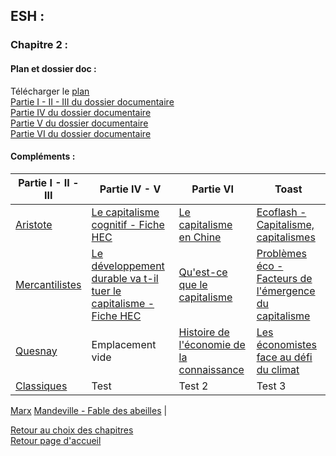 ## ESH :
### **Chapitre 2 :**
#### Plan et dossier doc : <br />
Télécharger le [plan](http://download1638.mediafire.com/w4tkooxymbxg/4xrib772ra0d7mr/Chap+2+plan.pdf)<br /> 
[Partie I - II - III du dossier documentaire](http://download939.mediafire.com/7xc11myp9xqg/827dos28uudds9e/Chap+2+I+II+III.pdf) <br />
[Partie IV du dossier documentaire](http://download1651.mediafire.com/fwahurmjuwsg/rli7t0xg62yp6xn/Chap+2+IV.pdf) <br />
[Partie V du dossier documentaire](http://download1594.mediafire.com/51xy3h1hcy0g/t20lio38yi9q8gp/Chap+2+V.pdf) <br />
[Partie VI du dossier documentaire](http://download1582.mediafire.com/v757ik9hd8hg/mc73mlq7iqhg2mb/Chap+2+VI.pdf) <br />

#### Compléments :

Partie I - II - III | Partie IV - V | Partie VI | Toast
------------------- | ------------- | ------------ | -------------
[Aristote](http://download1518.mediafire.com/tk9a6xsxlsqg/sdg7upq0i3k21pi/Aristote.doc)  | [Le capitalisme cognitif - Fiche HEC](http://download1493.mediafire.com/8uouf6lo02hg/qf6ofcchvdnu92g/hec+le+capitalisme+cognitif.pdf) | [Le capitalisme en Chine](http://download1652.mediafire.com/bpt7dtjkhzdg/2pdhgb32vkt90gn/Capitalisme+en+Chine.pdf) | [Ecoflash - Capitalisme, capitalismes](http://download1496.mediafire.com/lb2wdiczgfsg/exch2cmxhn3wa5w/Ecoflash+Capitalisme%2C+capitalismes.pdf)
[Mercantilistes](http://download1350.mediafire.com/4xuuzlpgv3yg/wbtpint9kc4qaak/Mercantilistes.doc) | [Le développement durable va t-il tuer le capitalisme - Fiche HEC](http://download1646.mediafire.com/cfygfbzi83kg/06j3u36xktgo3tu/Fiche+lecture+HEC+d%C3%A9veloppement+durable+va+til+tuer+kme.pdf) | [Qu'est-ce que le capitalisme](http://download1514.mediafire.com/1kt9hz4gd1vg/qvvm049rodjm05t/Qu%5C%27est-ce+que+le+capitalisme.pdf) | [Problèmes éco - Facteurs de l'émergence du capitalisme](http://download1480.mediafire.com/5fzdux3kphzg/ysh5d3u6f82u211/Facteurs+de+l%5C%27%C3%A9mergence+du+capitalisme+ecoflash.pdf)
[Quesnay](http://download1337.mediafire.com/2grx0m1bageg/lv9575vcy9h4npa/Quesnay.doc) | Emplacement vide | [Histoire de l'économie de la connaissance](http://download1515.mediafire.com/5a9l24rx9m7g/vdbijs7rfxdp917/histoire+de+l%5C%27%C3%A9conomie+de+la+connaissance.pdf) | [Les économistes face au défi du climat](http://download1580.mediafire.com/gnjb8o0jkv6g/kahpy0gwu5y9dkx/Les+%C3%A9conomistes+face+au+climat.pdf) |
[Classiques](http://download1499.mediafire.com/wd7zc7sou8fg/4lvhf1j828dbxd5/Classiques.doc) | Test | Test 2 | Test 3 |
[Marx](http://www.mediafire.com/file/fr1xeo30krlplqq/Marx.doc)
[Mandeville - Fable des abeilles](http://download1072.mediafire.com/1611l7mse3lg/6ko6j66wg1s45rd/Mandeville.pdf) |

[Retour au choix des chapitres](https://vaihess.github.io/eshece1/esh) <br />
[Retour page d'accueil](https://vaihess.github.io/eshece1)
